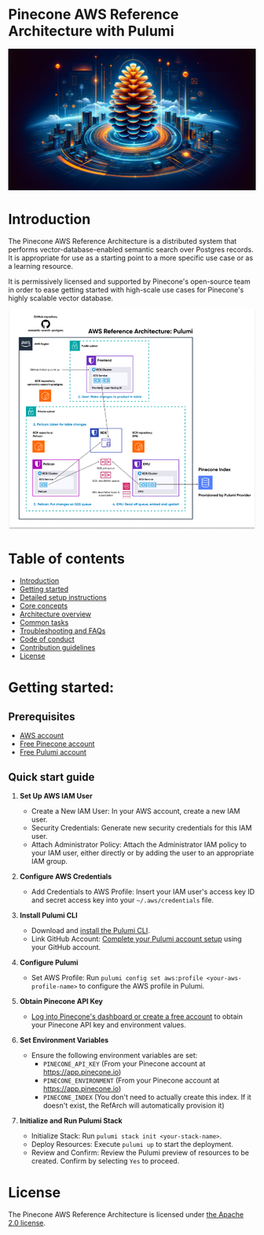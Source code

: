 # Pinecone AWS Reference Architecture with Pulumi

![Pinecone AWS Reference Architecture](./docs/pinecone-refarch-logo.png)

# Introduction 
The Pinecone AWS Reference Architecture is a distributed system that performs vector-database-enabled semantic search over Postgres records. 
It is appropriate for use as a starting point to a more specific use case or as a learning resource. 

It is permissively licensed and supported by Pinecone's open-source
team in order to ease getting started with high-scale use cases for Pinecone's highly scalable vector database.

![Pinecone AWS Reference Architecture](./docs/aws-ref-arch-pulumi.png)

# Table of contents
* [Introduction](#introduction)
* [Getting started](#getting-started)
* [Detailed setup instructions](./docs/setup.md)
* [Core concepts](./docs/core-concepts.md)
* [Architecture overview](./docs/architecture.md)
* [Common tasks](./docs/common-tasks.md)
* [Troubleshooting and FAQs](./docs/troubleshooting-and-faq.md)
* [Code of conduct](./docs/code-of-conduct.md)
* [Contribution guidelines](./docs/contributing.md)
* [License](#license)

# Getting started: 

## Prerequisites
* [AWS account](https://aws.amazon.com/console/)
* [Free Pinecone account](https://app.pinecone.io)
* [Free Pulumi account](https://app.pulumi.com/)

## Quick start guide 
1. **Set Up AWS IAM User**

    * Create a New IAM User: In your AWS account, create a new IAM user.
    * Security Credentials: Generate new security credentials for this IAM user.
    * Attach Administrator Policy: Attach the Administrator IAM policy to your IAM user, either directly or by adding the user to an appropriate IAM group.

2. **Configure AWS Credentials**

    * Add Credentials to AWS Profile: Insert your IAM user's access key ID and secret access key into your `~/.aws/credentials` file.

3. **Install Pulumi CLI**

    * Download and [install the Pulumi CLI](https://www.pulumi.com/docs/install/?utm_source=pinecone&utm_medium=github&utm_campaign=pinecone-refarch).
    * Link GitHub Account: [Complete your Pulumi account setup](https://app.pulumi.com/?utm_source=pinecone&utm_medium=github&utm_campaign=pinecone-refarch) using your GitHub account.

4. **Configure Pulumi**

    * Set AWS Profile: Run `pulumi config set aws:profile <your-aws-profile-name>` to configure the AWS profile in Pulumi.

5. **Obtain Pinecone API Key**

    * [Log into Pinecone's dashboard or create a free account](https://app.pinecone.io) to obtain your Pinecone API key and environment values.

6. **Set Environment Variables**

    * Ensure the following environment variables are set: 
        * `PINECONE_API_KEY` (From your Pinecone account at https://app.pinecone.io)
        * `PINECONE_ENVIRONMENT` (From your Pinecone account at https://app.pinecone.io)
        * `PINECONE_INDEX` (You don't need to actually create this index. If it doesn't exist, the RefArch will automatically provision it)

7. **Initialize and Run Pulumi Stack**

    * Initialize Stack: Run `pulumi stack init <your-stack-name>`.
    * Deploy Resources: Execute `pulumi up` to start the deployment.
    * Review and Confirm: Review the Pulumi preview of resources to be created. Confirm by selecting `Yes` to proceed.

# License 

The Pinecone AWS Reference Architecture is licensed under [the Apache 2.0 license](./LICENSE).

